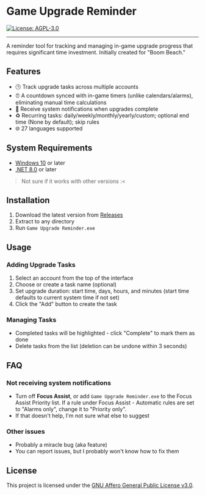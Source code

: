 ﻿# Game Upgrade Reminder

[![License: AGPL-3.0](https://img.shields.io/badge/License-AGPL--3.0-blue.svg)](https://opensource.org/licenses/AGPL-3.0)

---

A reminder tool for tracking and managing in-game upgrade progress that requires significant time investment. Initially
created for "Boom Beach."

## Features

- 🕒 Track upgrade tasks across multiple accounts
- ⏰ A countdown synced with in-game timers (unlike calendars/alarms), eliminating manual time calculations
- 🔔 Receive system notifications when upgrades complete
- ♻️ Recurring tasks: daily/weekly/monthly/yearly/custom; optional end time (None by default); skip rules
- 🌐 27 languages supported

## System Requirements

- [Windows 10](https://www.microsoft.com/en-ca/software-download/windows10) or later
- [.NET 8.0](https://dotnet.microsoft.com/en-us/download/dotnet/8.0) or later

> Not sure if it works with other versions :<

## Installation

1. Download the latest version from [Releases](https://github.com/YuanXiQWQ/Game-Upgrade-Reminder/releases)
2. Extract to any directory
3. Run `Game Upgrade Reminder.exe`

## Usage

### Adding Upgrade Tasks

1. Select an account from the top of the interface
2. Choose or create a task name (optional)
3. Set upgrade duration: start time, days, hours, and minutes (start time defaults to current system time if not set)
4. Click the "Add" button to create the task

### Managing Tasks

- Completed tasks will be highlighted - click "Complete" to mark them as done
- Delete tasks from the list (deletion can be undone within 3 seconds)

## FAQ

### Not receiving system notifications

- Turn off **Focus Assist**, or add `Game Upgrade Reminder.exe` to the Focus Assist Priority list. If a rule under Focus
  Assist - Automatic rules are set to "Alarms only", change it to "Priority only".
- If that doesn't help, I'm not sure what else to suggest

### Other issues

- Probably a miracle bug (aka feature)
- You can report issues, but I probably won't know how to fix them

## License

This project is licensed under the [GNU Affero General Public License v3.0](../LICENSE).